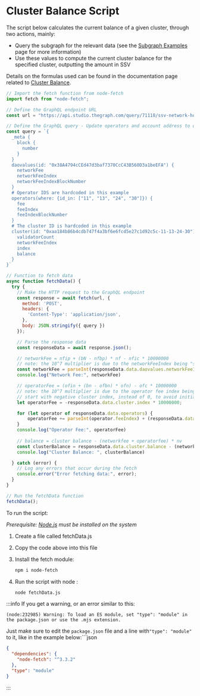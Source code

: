 # Cluster Balance Script

The script below calculates the current balance of a given cluster, through two actions, mainly:

* Query the subgraph for the relevant data (see the [Subgraph Examples](../tools/ssv-subgraph/subgraph-examples) page for more information)
* Use these values to compute the current cluster balance for the specified cluster, outputting the amount in SSV

Details on the formulas used can be found in the documentation page related to [Cluster Balance](../../stakers/clusters/cluster-balance).

```javascript
// Import the fetch function from node-fetch
import fetch from "node-fetch";

// Define the GraphQL endpoint URL
const url = "https://api.studio.thegraph.com/query/71118/ssv-network-holesky/version/latest";

// Define the GraphQL query - Update operators and account address to query different clusters
const query = `{
  _meta {
    block {
      number
    }
  }
  daovalues(id: "0x38A4794cCEd47d3baf7370CcC43B560D3a1beEFA") {
    networkFee
    networkFeeIndex
    networkFeeIndexBlockNumber
  }
  # Operator IDS are hardcoded in this example
  operators(where: {id_in: ["11", "13", "24", "30"]}) {
    fee
    feeIndex
    feeIndexBlockNumber
  }
  # The cluster ID is hardcoded in this example
  cluster(id: "0xaa184b86b4cdb747f4a3bf6e6fcd5e27c1d92c5c-11-13-24-30") {
    validatorCount
    networkFeeIndex
    index
    balance
  }
}`

// Function to fetch data
async function fetchData() {
  try {
    // Make the HTTP request to the GraphQL endpoint
    const response = await fetch(url, {
      method: 'POST',
      headers: {
        'Content-Type': 'application/json',
      },
      body: JSON.stringify({ query })
    });

    // Parse the response data
    const responseData = await response.json();

    // networkFee = nfip + (bN - nfbp) * nf - nfic * 10000000
    // note: the 10^7 multiplier is due to the networkFeeIndex being "shrunk" to a uint64 in the smart contract to save space
    const networkFee = parseInt(responseData.data.daovalues.networkFeeIndex) + (responseData.data._meta.block.number - parseInt(responseData.data.daovalues.networkFeeIndexBlockNumber)) * parseInt(responseData.data.daovalues.networkFee) - responseData.data.cluster.networkFeeIndex * 10000000
    console.log("Network Fee:", networkFee)

    // operatorFee = (ofin + (bn - ofbn) * ofn) - ofc * 10000000
    // note: the 10^7 multiplier is due to the operator fee index being "shrunk" to a uint64 in the smart contract to save space
    // start with negative cluster index, instead of 0, to avoid initialize it as 0 and subtracting it at the end
    let operatorFee = -responseData.data.cluster.index * 10000000;

    for (let operator of responseData.data.operators) {
        operatorFee += parseInt(operator.feeIndex) + (responseData.data._meta.block.number - parseInt(operator.feeIndexBlockNumber)) * parseInt(operator.fee)
    }
    console.log("Operator Fee:", operatorFee)
    
    // balance = cluster balance - (networkfee + operatorfee) * nv
    const clusterBalance = responseData.data.cluster.balance - (networkFee + operatorFee) * responseData.data.cluster.validatorCount
    console.log("Cluster Balance: ", clusterBalance)

  } catch (error) {
    // Log any errors that occur during the fetch
    console.error("Error fetching data:", error);
  }
}

// Run the fetchData function
fetchData();
```

To run the script:

_Prerequisite:_ [_Node.js_](https://nodejs.org/en) _must be installed on the system_

1. Create a file called fetchData.js
2. Copy the code above into this file
3.  Install the fetch module:&#x20;

    ```bash
    npm i node-fetch
    ```
4.  Run the script with node :

    ```bash
    node fetchData.js
    ```

:::info
If you get a warning, or an error similar to this:

```
(node:232985) Warning: To load an ES module, set "type": "module" in the package.json or use the .mjs extension.
```

Just make sure to edit the `package.json` file and a line with`"type": "module"` to it, like in the example below:\`\`\`json

```json
{
  "dependencies": {
    "node-fetch": "^3.3.2"
  },
  "type": "module"
}
```
:::
